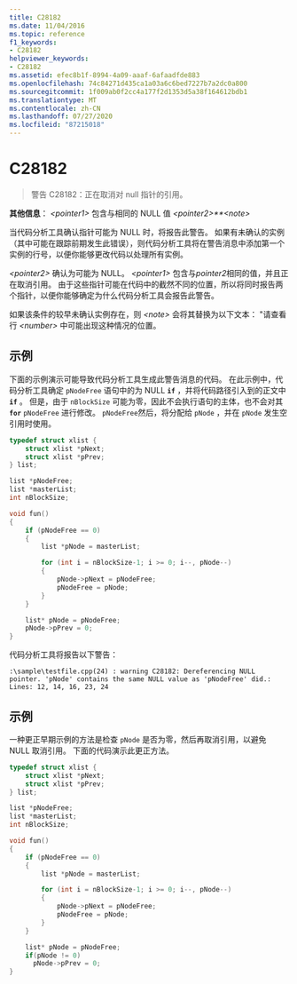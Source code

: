 ```yaml
---
title: C28182
ms.date: 11/04/2016
ms.topic: reference
f1_keywords:
- C28182
helpviewer_keywords:
- C28182
ms.assetid: efec8b1f-8994-4a09-aaaf-6afaadfde883
ms.openlocfilehash: 74c84271d435ca1a03a6c6bed7227b7a2dc0a800
ms.sourcegitcommit: 1f009ab0f2cc4a177f2d1353d5a38f164612bdb1
ms.translationtype: MT
ms.contentlocale: zh-CN
ms.lasthandoff: 07/27/2020
ms.locfileid: "87215018"
---
```

# <a name="c28182"></a>C28182

> 警告 C28182：正在取消对 null 指针的引用。

 **其他信息**： *\<pointer1>* 包含与相同的 NULL 值 *\<pointer2>**\<note>*

当代码分析工具确认指针可能为 NULL 时，将报告此警告。 如果有未确认的实例（其中可能在跟踪前期发生此错误），则代码分析工具将在警告消息中添加第一个实例的行号，以便你能够更改代码以处理所有实例。

 *\<pointer2>* 确认为可能为 NULL。 *\<pointer1>* 包含与*pointer2*相同的值，并且正在取消引用。 由于这些指针可能在代码中的截然不同的位置，所以将同时报告两个指针，以便你能够确定为什么代码分析工具会报告此警告。

如果该条件的较早未确认实例存在，则 *\<note>* 会将其替换为以下文本： "请查看行 *\<number>* 中可能出现这种情况的位置。

## <a name="example"></a>示例

下面的示例演示可能导致代码分析工具生成此警告消息的代码。 在此示例中，代码分析工具确定 `pNodeFree` 语句中的为 NULL **`if`** ，并将代码路径引入到的正文中 **`if`** 。 但是，由于 `nBlockSize` 可能为零，因此不会执行语句的主体，也不会对其 **`for`** `pNodeFree` 进行修改。 `pNodeFree`然后，将分配给 `pNode` ，并在 `pNode` 发生空引用时使用。

```cpp
typedef struct xlist {
    struct xlist *pNext;
    struct xlist *pPrev;
} list;

list *pNodeFree;
list *masterList;
int nBlockSize;

void fun()
{
    if (pNodeFree == 0)
    {
        list *pNode = masterList;

        for (int i = nBlockSize-1; i >= 0; i--, pNode--)
        {
            pNode->pNext = pNodeFree;
            pNodeFree = pNode;
        }
    }

    list* pNode = pNodeFree;
    pNode->pPrev = 0;
}
```

代码分析工具将报告以下警告：

```Output
:\sample\testfile.cpp(24) : warning C28182: Dereferencing NULL pointer. 'pNode' contains the same NULL value as 'pNodeFree' did.: Lines: 12, 14, 16, 23, 24
```

## <a name="example"></a>示例

一种更正早期示例的方法是检查 `pNode` 是否为零，然后再取消引用，以避免 NULL 取消引用。 下面的代码演示此更正方法。

```cpp
typedef struct xlist {
    struct xlist *pNext;
    struct xlist *pPrev;
} list;

list *pNodeFree;
list *masterList;
int nBlockSize;

void fun()
{
    if (pNodeFree == 0)
    {
        list *pNode = masterList;

        for (int i = nBlockSize-1; i >= 0; i--, pNode--)
        {
            pNode->pNext = pNodeFree;
            pNodeFree = pNode;
        }
    }

    list* pNode = pNodeFree;
    if(pNode != 0)
      pNode->pPrev = 0;
}
```

